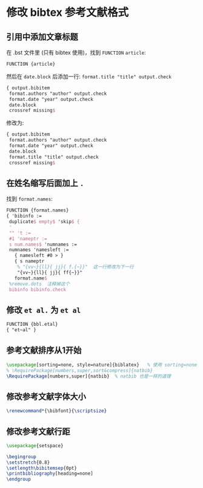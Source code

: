 # 修改 bibtex 参考文献格式


## 引用中添加文章标题

在 .bst 文件里 (只有 bibtex 使用)，找到 `FUNCTION` `article`:

```latex
FUNCTION {article}
```

然后在 `date.block` 后添加一行: `format.title "title" output.check`

```latex
{ output.bibitem
 format.authors "author" output.check
 format.date "year" output.check
 date.block
 crossref missing$
```

修改为:

```latex
{ output.bibitem
 format.authors "author" output.check
 format.date "year" output.check
 date.block
 format.title "title" output.check
 crossref missing$
```

## 在姓名缩写后面加上 `.`

找到 `format.names`:

```latex
FUNCTION {format.names}
{ 'bibinfo :=
 duplicate$ empty$ 'skip$ {
 '
 "" 't :=
 #1 'nameptr :=
 s num.names$ 'numnames :=
 numnames 'namesleft :=
   { namesleft #0 > }
   { s nameptr
    % "{vv~}{ll}{ jj}{ f.{~}}"  这一行修改为下一行
    "{vv~}{ll}{ jj}{ ff{~}}"
   format.name$
 %remove.dots  注释掉这个
 bibinfo bibinfo.check
```


## 修改 `et al.` 为 `et al`

```latex
FUNCTION {bbl.etal}
{ "et~al" }
```




## 参考文献排序从1开始

```latex
\usepackage[sorting=none, style=nature]{biblatex}   % 使用 sorting=none
% \RequirePackage[numbers,super,sort&compress]{natbib}
\RequirePackage[numbers,super]{natbib}  % natbib 也是一样的道理
```

##  修改参考文献字体大小

```latex
\renewcommand*{\bibfont}{\scriptsize}
```

## 修改参考文献行距

```latex
\usepackage{setspace}

\begingroup
\setstretch{0.8}
\setlength\bibitemsep{0pt}
\printbibliography[heading=none]
\endgroup
```
<!--stackedit_data:
eyJoaXN0b3J5IjpbLTIyMTMzNDU0NywtMTQ3MjU3MTQxNSw5NT
Y4MzY1NDZdfQ==
-->